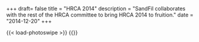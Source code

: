 +++
draft= false
title = "HRCA 2014"
description = "SandFil collaborates with the rest of the HRCA committee to bring HRCA 2014 to fruition."
date = "2014-12-20"
+++

{{< load-photoswipe >}}
{{<gallery dir="img/events/hrca2014/" caption-position="none" />}}
